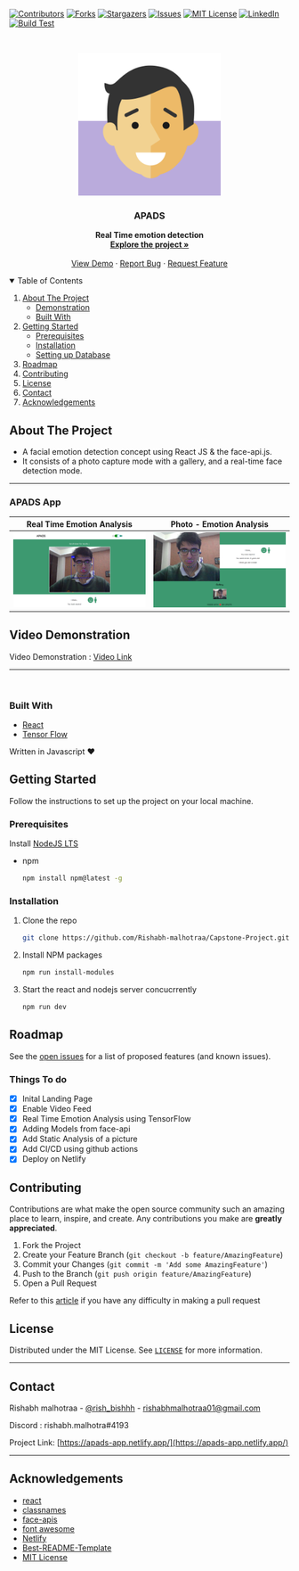<!-- PROJECT SHIELDS -->

[![Contributors][contributors-shield]][contributors-url]
[![Forks][forks-shield]][forks-url]
[![Stargazers][stars-shield]][stars-url]
[![Issues][issues-shield]][issues-url]
[![MIT License][license-shield]][license-url]
[![LinkedIn][linkedin-shield]][linkedin-url]
[![Build Test][actions-badge]][actions-url]

<!-- PROJECT LOGO -->
<br />
<p align="center">
  <a href="https://apads-app.netlify.app/">
    <img src="./public/images/apads-logo.svg" alt="Logo" width="256" height="256">
  </a>

  <strong>
    <h3 align="center" >APADS</h3>
  </strong>
  <p align="center">
    <strong>
      Real Time emotion detection
    </strong>
    <br />
    <a href="https://github.com/Rishabh-malhotraa/Capstone-Project"><strong>Explore the project »</strong></a>
    <br />
    <br />
    <a href="https://apads-app.netlify.app/">View Demo</a>
    ·
    <a href="https://github.com/Rishabh-malhotraa/Capstone-Project/issues">Report Bug</a>
    ·
    <a href="https://github.com/Rishabh-malhotraa/Capstone-Project/issues">Request Feature</a>
  </p>
</p>

<!-- TABLE OF CONTENTS -->
<details open="open">
  <summary>Table of Contents</summary>
  <ol>
    <li>
      <a href="#about-the-project">About The Project</a>
      <ul>
        <li><a href="#demonstration">Demonstration</a></li>
        <li><a href="#built-with">Built With</a></li>
      </ul>
    </li>
    <li>
      <a href="#getting-started">Getting Started</a>
      <ul>
        <li><a href="#prerequisites">Prerequisites</a></li>
        <li><a href="#installation">Installation</a></li>
        <li><a href="#installation">Setting up Database</a></li>
      </ul>
    </li>
    <li><a href="#roadmap">Roadmap</a></li>
    <li><a href="#contributing">Contributing</a></li>
    <li><a href="#license">License</a></li>
    <li><a href="#contact">Contact</a></li>
    <li><a href="#acknowledgements">Acknowledgements</a></li>
  </ol>
</details>

## About The Project

- A facial emotion detection concept using React JS & the face-api.js.
- It consists of a photo capture mode with a gallery, and a real-time face detection mode.

---

### APADS App


| Real Time Emotion Analysis | Photo - Emotion Analysis |
| :------------------------: | :----------------------: |
|   ![product-screenshoti]   | ![product-screenshotii]  |

## Video Demonstration

Video Demonstration : [Video Link](https://drive.google.com/drive/u/0/folders/1uXQ53ieJK1gcbtpfYYxVthMXN5X9SpbM)

---

<br/>

### Built With

- [React](https://reactjs.org/docs/getting-started.html)
- [Tensor Flow](https://www.tensorflow.org/)

Written in Javascript ♥

## Getting Started

Follow the instructions to set up the project on your local machine.

### Prerequisites

Install [NodeJS LTS](https://nodejs.org/en/)

- npm

  ```sh
  npm install npm@latest -g
  ```

### Installation

1. Clone the repo

   ```sh
   git clone https://github.com/Rishabh-malhotraa/Capstone-Project.git
   ```

2. Install NPM packages

   ```sh
   npm run install-modules
   ```

3. Start the react and nodejs server concucrrently

   ```sh
   npm run dev
   ```

## Roadmap

See the [open issues](https://github.com/Rishabh-malhotraa/Capstone-Project/issues) for a list of proposed features (and known issues).

### Things To do

- [x] Inital Landing Page
- [x] Enable Video Feed
- [x] Real Time Emotion Analysis using TensorFlow
- [x] Adding Models from face-api
- [x] Add Static Analysis of a picture
- [x] Add CI/CD using github actions
- [x] Deploy on Netlify

## Contributing

Contributions are what make the open source community such an amazing place to learn, inspire, and create. Any contributions you make are **greatly appreciated**.

1. Fork the Project
2. Create your Feature Branch (`git checkout -b feature/AmazingFeature`)
3. Commit your Changes (`git commit -m 'Add some AmazingFeature'`)
4. Push to the Branch (`git push origin feature/AmazingFeature`)
5. Open a Pull Request

Refer to this [article](https://medium.com/swlh/guide-to-git-a-practical-approach-27926a1ff564?sk=b54ca413a142c275f5d2901d0384a0db) if you have any difficulty in making a pull request

## License

Distributed under the MIT License. See [`LICENSE`][license-url] for more information.

---

## Contact

Rishabh malhotraa - [@rish_bishhh](https://twitter.com/rish_bishhh) - rishabhmalhotraa01@gmail.com

Discord : rishabh.malhotra#4193

Project Link: [https://apads-app.netlify.app/](https://apads-app.netlify.app/)

---

## Acknowledgements

- [react](https://reactjs.org/)
- [classnames](https://www.npmjs.com/package/classnames)
- [face-apis](https://justadudewhohacks.github.io/face-api.js/docs/index.html)
- [font awesome](https://www.heroku.com/)
- [Netlify](https://www.netlify.com/)
- [Best-README-Template](https://github.com/othneildrew/Best-README-Template)
- [MIT License](https://opensource.org/licenses/MIT)

<!-- https://www.markdownguide.org/basic-syntax/#reference-style-links -->

[all-contributors-shield]: https://img.shields.io/badge/all_contributors-8-orange.svg?style=for-the-badge
[contributors-shield]: https://img.shields.io/github/contributors/Rishabh-malhotraa/Capstone-Project.svg?style=for-the-badge
[contributors-url]: https://github.com/Rishabh-malhotraa/Capstone-Project/graphs/contributors
[forks-shield]: https://img.shields.io/github/forks/Rishabh-malhotraa/Capstone-Project.svg?style=for-the-badge
[forks-url]: https://github.com/Rishabh-malhotraa/Capstone-Project/network/members
[stars-shield]: https://img.shields.io/github/stars/Rishabh-malhotraa/Capstone-Project.svg?style=for-the-badge
[stars-url]: https://github.com/Rishabh-malhotraa/Capstone-Project/stargazers
[issues-shield]: https://img.shields.io/github/issues/Rishabh-malhotraa/Capstone-Project.svg?style=for-the-badge
[issues-url]: https://github.com/Rishabh-malhotraa/Capstone-Project/issues
[license-shield]: https://img.shields.io/github/license/Rishabh-malhotraa/Capstone-Project.svg?style=for-the-badge
[license-url]: https://github.com/Rishabh-malhotraa/Capstone-Project/blob/main/LICENSE.txt
[actions-url]: https://github.com/Rishabh-malhotraa/Capstone-Project/actions/workflows/build.yaml
[actions-badge]: https://github.com/Rishabh-malhotraa/Capstone-Project/actions/workflows/build.yaml/badge.svg?branch=main
[linkedin-shield]: https://img.shields.io/badge/-LinkedIn-black.svg?style=for-the-badge&logo=linkedin&colorB=555
[linkedin-url]: https://www.linkedin.com/in/rishabh-malhotra-4536a418b
[product-demo]: images/Capstone-Project-demonstation.gif
[product-screenshoti]: public/images/video.png
[product-screenshotii]: public/images/photo.png
[product-screenshotiii]: assets/topics.png
[product-screenshotiv]: assets/scheduler.png
[product-screenshotv]: assets/confirm-booking.png
[Capstone-Project-hld]: assets/Capstone-Project-hld.png

